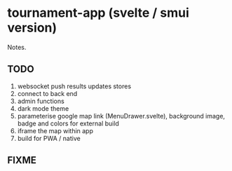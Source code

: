 # tournament-app (svelte / smui version)

Notes.

## TODO
1. websocket push results updates stores
1. connect to back end
1. admin functions
1. dark mode theme
1. parameterise google map link (MenuDrawer.svelte), background image, badge and colors for external build
1. iframe the map within app
1. build for PWA / native

## FIXME

